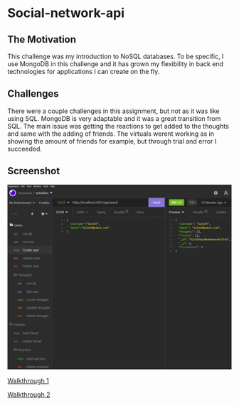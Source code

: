 # Social-network-api

## The Motivation
This challenge was my introduction to NoSQL databases. To be specific, I use MongoDB in this challenge and it has grown my flexibility in back end technologies for applications I can create on the fly.

## Challenges
There were a couple challenges in this assignment, but not as it was like using SQL. MongoDB is very adaptable and it was a great transition from SQL. The main issue was getting the reactions to get added to the thoughts and same with the adding of friends. The virtuals werent working as in showing the amount of friends for example, but through trial and error I succeeded.

## Screenshot
![ScreenShot](assets/images/Cap.PNG)

[Walkthrough 1](https://drive.google.com/file/d/17WIZ8eudLL8kKpC6rGZgQOcBVOLP3y2U/view)

[Walkthrough 2](https://drive.google.com/file/d/1Bwqfibt8rkHJb-PavWUCjTZShsInTNU5/view)